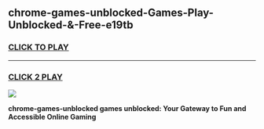
## chrome-games-unblocked-Games-Play-Unblocked-&-Free-e19tb
<h3>
<a href="https://premium76.site?title=chrome-games-unblocked&ref=24A">CLICK TO PLAY</a></h3>
<hr>

<h3>
<a href="https://premium76.site?title=chrome-games-unblocked&ref=24A">CLICK 2 PLAY</a>
  
</h3>

<a href="https://premium76.site?title=chrome-games-unblocked&ref=24A"><img src="https://clearcache.store/games.png"></a>


**chrome-games-unblocked games unblocked: Your Gateway to Fun and Accessible Online Gaming**
